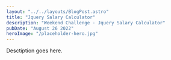 ```yaml
---
layout: "../../layouts/BlogPost.astro"
title: "Jquery Salary Calculator"
description: "Weekend Challenge - Jquery Salary Calculator"
pubDate: "August 26 2022"
heroImage: "/placeholder-hero.jpg"
---
```


Desctiption goes here.